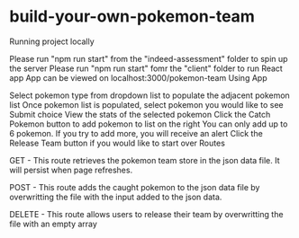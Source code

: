 # build-your-own-pokemon-team

Running project locally

Please run "npm run start" from the "indeed-assessment" folder to spin up the server
Please run "npm run start" fomr the "client" folder to run React app
App can be viewed on localhost:3000/pokemon-team
Using App

Select pokemon type from dropdown list to populate the adjacent pokemon list
Once pokemon list is populated, select pokemon you would like to see
Submit choice
View the stats of the selected pokemon
Click the Catch Pokemon button to add pokemon to list on the right
You can only add up to 6 pokemon. If you try to add more, you will receive an alert
Click the Release Team button if you would like to start over
Routes

GET - This route retrieves the pokemon team store in the json data file. It will persist when page refreshes.

POST - This route adds the caught pokemon to the json data file by overwritting the file with the input added to the json data.

DELETE - This route allows users to release their team by overwritting the file with an empty array

